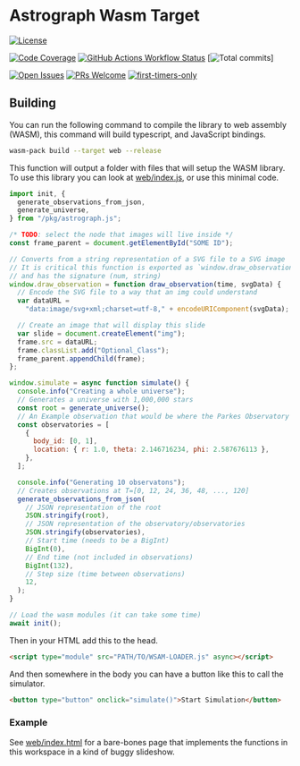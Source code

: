 # Astrograph Wasm Target

[![License](https://img.shields.io/github/license/2sugarcubes/astrograph)](https://github.com/2sugarcubes/astrograph/LICENSE.txt)

[![Code Coverage](https://codecov.io/gh/2sugarcubes/astrograph/branch/dev/graph/badge.svg?token=E27GPTMWQY)](https://codecov.io/github/2sugarcubes/astrograph)
[![GitHub Actions Workflow Status](https://img.shields.io/github/actions/workflow/status/2sugarcubes/astrograph/tests)](https://github.com/2sugarcubes/astrograph/actions)
[![Total commits](https://img.shields.io/github/commit-activity/t/2sugarcubes/astrograph)]

[![Open Issues](https://img.shields.io/github/issues/2sugarcubes/astrograph)](https://github.com/2sugarcubes/astrograph/issues)
[![PRs Welcome](https://img.shields.io/badge/PRs-welcome-brightgreen.svg?style=flat-square)](https://makeapullrequest.com)
[![first-timers-only](https://img.shields.io/badge/first--timers--only-friendly-blue.svg?style=flat-square)](https://www.firsttimersonly.com/)

## Building

You can run the following command to compile the library to web assembly (WASM),
this command will build typescript, and JavaScript bindings.

```sh
wasm-pack build --target web --release
```

This function will output a folder with files that will setup the WASM library.
To use this library you can look at [web/index.js](../web/index.js), or use
this minimal code.

```JavaScript
import init, {
  generate_observations_from_json,
  generate_universe,
} from "/pkg/astrograph.js";

/* TODO: select the node that images will live inside */
const frame_parent = document.getElementById("SOME ID");

// Converts from a string representation of a SVG file to a SVG image
// It is critical this function is exported as `window.draw_observation`
// and has the signature (num, string)
window.draw_observation = function draw_observation(time, svgData) {
  // Encode the SVG file to a way that an img could understand
  var dataURL =
    "data:image/svg+xml;charset=utf-8," + encodeURIComponent(svgData);

  // Create an image that will display this slide
  var slide = document.createElement("img");
  frame.src = dataURL;
  frame.classList.add("Optional_Class");
  frame_parent.appendChild(frame);
};

window.simulate = async function simulate() {
  console.info("Creating a whole universe");
  // Generates a universe with 1,000,000 stars
  const root = generate_universe();
  // An Example observation that would be where the Parkes Observatory is on earth
  const observatories = [
    {
      body_id: [0, 1],
      location: { r: 1.0, theta: 2.146716234, phi: 2.587676113 },
    },
  ];

  console.info("Generating 10 observatons");
  // Creates observations at T=[0, 12, 24, 36, 48, ..., 120]
  generate_observations_from_json(
    // JSON representation of the root
    JSON.stringify(root),
    // JSON representation of the observatory/observatories
    JSON.stringify(observatories),
    // Start time (needs to be a BigInt)
    BigInt(0),
    // End time (not included in observations)
    BigInt(132),
    // Step size (time between observations)
    12,
  );
}

// Load the wasm modules (it can take some time)
await init();
```

Then in your HTML add this to the head.

```html
<script type="module" src="PATH/TO/WSAM-LOADER.js" async></script>
```

And then somewhere in the body you can have a button like this to call the simulator.

```html
<button type="button" onclick="simulate()">Start Simulation</button>
```

### Example

See [web/index.html](../web/) for a bare-bones page that implements the
functions in this workspace in a kind of buggy slideshow.
